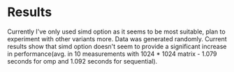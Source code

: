 # Results
Currently I've only used simd option as it seems to be most suitable, plan to experiment with other variants more. Data was generated randomly. Current results show that simd option doesn't seem to provide a significant increase in performance(avg. in 10 measurements with 1024 * 1024 matrix - 1.079 seconds for omp and 1.092 seconds for sequential).